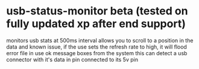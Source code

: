 # usb-status-monitor beta (tested on fully updated xp after end support)
monitors usb stats at 500ms interval allows you to scroll to a position in the data and 
known issue, if the use sets the refresh rate to high, it will flood error file in use ok message boxes from the system
this can detect a usb connector with it's data in pin connected to its 5v pin
